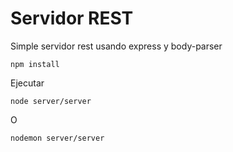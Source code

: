 # Servidor REST

Simple servidor rest usando express y body-parser

```
npm install
```
Ejecutar
```
node server/server
```
O
```
nodemon server/server
```